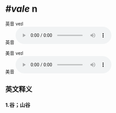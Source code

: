 # ***\#vale*** n
英音 veɪl  
英音
<audio src="./media/vale1_AAC.aac" controls="controls"></audio>

美音 veɪl  
美音
<audio src="./media/vale2_AAC.aac" controls="controls"></audio>



  

英文释义
---
### 1.**谷；山谷**  


